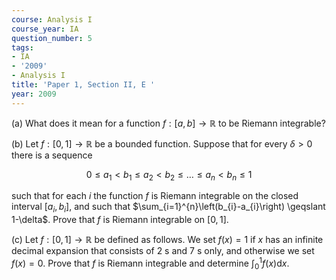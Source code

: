 ```yaml
---
course: Analysis I
course_year: IA
question_number: 5
tags:
- IA
- '2009'
- Analysis I
title: 'Paper 1, Section II, E '
year: 2009
---
```




(a) What does it mean for a function $f:[a, b] \rightarrow \mathbb{R}$ to be Riemann integrable?

(b) Let $f:[0,1] \rightarrow \mathbb{R}$ be a bounded function. Suppose that for every $\delta>0$ there is a sequence

$$0 \leqslant a_{1}<b_{1} \leqslant a_{2}<b_{2} \leqslant \ldots \leqslant a_{n}<b_{n} \leqslant 1$$

such that for each $i$ the function $f$ is Riemann integrable on the closed interval $\left[a_{i}, b_{i}\right]$, and such that $\sum_{i=1}^{n}\left(b_{i}-a_{i}\right) \geqslant 1-\delta$. Prove that $f$ is Riemann integrable on $[0,1]$.

(c) Let $f:[0,1] \rightarrow \mathbb{R}$ be defined as follows. We set $f(x)=1$ if $x$ has an infinite decimal expansion that consists of 2 s and $7 \mathrm{~s}$ only, and otherwise we set $f(x)=0$. Prove that $f$ is Riemann integrable and determine $\int_{0}^{1} f(x) \mathrm{d} x$.